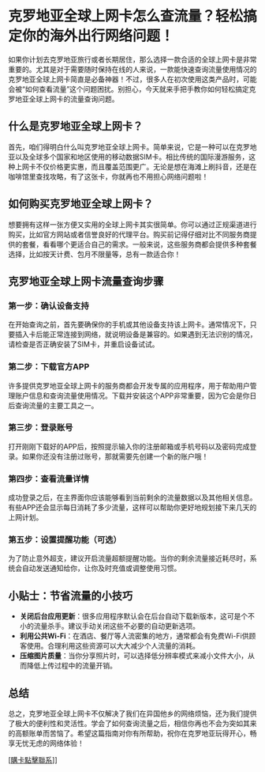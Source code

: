 # 克罗地亚全球上网卡怎么查流量？轻松搞定你的海外出行网络问题！

如果你计划去克罗地亚旅行或者长期居住，那么选择一款合适的全球上网卡是非常重要的。尤其是对于需要随时保持在线的人来说，一款能快速查询流量使用情况的克罗地亚全球上网卡简直是必备神器！不过，很多人在初次使用这类产品时，可能会被“如何查看流量”这个问题困扰。别担心，今天就来手把手教你如何轻松搞定克罗地亚全球上网卡的流量查询问题。

## 什么是克罗地亚全球上网卡？

首先，咱们得明白什么叫克罗地亚全球上网卡。简单来说，它是一种可以在克罗地亚以及全球多个国家和地区使用的移动数据SIM卡。相比传统的国际漫游服务，这种上网卡不仅价格更实惠，而且覆盖范围更广。无论是想在海滩上刷抖音，还是在咖啡馆里查找攻略，有了这张卡，你就再也不用担心网络问题啦！

## 如何购买克罗地亚全球上网卡？

想要拥有这样一张方便又实用的全球上网卡其实很简单。你可以通过正规渠道进行购买，比如官方网站或者信誉良好的代理平台。购买前记得仔细对比不同服务商提供的套餐，看看哪个更适合自己的需求。一般来说，这些服务商都会提供多种套餐选择，比如按天计费、包月不限量等，总有一款适合你！

## 克罗地亚全球上网卡流量查询步骤

### 第一步：确认设备支持
在开始查询之前，首先要确保你的手机或其他设备支持该上网卡。通常情况下，只要插入卡后能正常连接到网络，就说明设备是兼容的。如果遇到无法识别的情况，请检查是否正确安装了SIM卡，并重启设备试试。

### 第二步：下载官方APP
许多提供克罗地亚全球上网卡的服务商都会开发专属的应用程序，用于帮助用户管理账户信息和查询流量使用情况。下载并安装这个APP非常重要，因为它会是你日后查询流量的主要工具之一。

### 第三步：登录账号
打开刚刚下载好的APP后，按照提示输入你的注册邮箱或手机号码以及密码完成登录。如果你还没有注册过账号，那就需要先创建一个新的账户哦！

### 第四步：查看流量详情
成功登录之后，在主界面你应该能够看到当前剩余的流量数据以及其他相关信息。有些APP还会显示每日消耗了多少流量，这样可以帮助你更好地规划接下来几天的上网计划。

### 第五步：设置提醒功能（可选）
为了防止意外超支，建议开启流量超额提醒功能。当你的剩余流量接近耗尽时，系统会自动发送通知给你，让你及时充值或调整使用习惯。

## 小贴士：节省流量的小技巧

- **关闭后台应用更新**：很多应用程序默认会在后台自动下载新版本，这可是个不小的流量杀手。建议手动关闭这些不必要的自动更新选项。
- **利用公共Wi-Fi**：在酒店、餐厅等人流密集的地方，通常都会有免费Wi-Fi供顾客使用。合理利用这些资源可以大大减少个人流量的消耗。
- **压缩图片质量**：当你分享照片时，可以选择低分辨率模式来减小文件大小，从而降低上传过程中的流量开销。

## 总结

总之，克罗地亚全球上网卡不仅解决了我们在异国他乡的网络烦恼，还为我们提供了极大的便利性和灵活性。学会了如何查询流量之后，相信你再也不会为突如其来的高额账单而苦恼了。希望这篇指南对你有所帮助，祝你在克罗地亚玩得开心，畅享无忧无虑的网络体验！

[[購卡點擊聯系](https://t.me/s/esim1088)]]